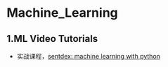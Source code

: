 # Machine_Learning
## 1.ML Video Tutorials
- 实战课程，[sentdex: machine learning with python](https://www.youtube.com/playlist?list=PLQVvvaa0QuDfKTOs3Keq_kaG2P55YRn5v)
